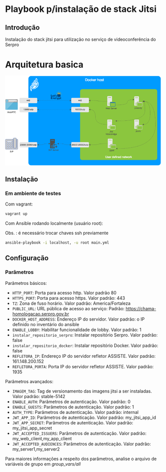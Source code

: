 # Playbook p/instalação de stack Jitsi

## Introdução

Instalação do stack jitsi para utilização no serviço de videoconferência do Serpro

# Arquitetura basica

![](docker-jitsi-meet.png)

## Instalação

### Em ambiente de testes

Com vagrant:

```sh
vagrant up
```

Com Ansible rodando localmente (usuário root):

Obs. : é necessário trocar chaves ssh previamente
```sh
ansible-playbook -i localhost, -u root main.yml
```

## Configuração

### Parâmetros

Parâmetros básicos:

* `HTTP_PORT`: Porta para acesso http. Valor padrão 80
* `HTTPS_PORT`: Porta para acesso https. Valor padrão: 443
* `TZ`: Zona de fuso horário. Valor padrão: America/Fortaleza
* `PUBLIC_URL`: URL pública de acesso ao serviço: Padrão: https://chama-homologacao.serpro.gov.br
* `DOCKER_HOST_ADDRESS`: Endereço IP do servidor. Valor padrão: o IP definido no inventário do ansible
* `ENABLE_LOBBY`: Habilitar funcionalidade de lobby. Valor padrão: 1
* `instalar_repositorio_serpro`: Instalar repositório Serpro. Valor padrão: false
* `instalar_repositorio_docker`: Instalar repositório Docker. Valor padrão: false
* `REFLETORA_IP`: Endereço IP do servidor refletor ASSISTE. Valor padrão: 161.148.200.152
* `REFLETORA_PORTA`: Porta IP do servidor refletor ASSISTE. Valor padrão: 1935


Parâmetros avançados:
* `IMAGEM_TAG`: Tag de versionamento das imagens jitsi a ser instaladas. Valor padrão: stable-5142
* `ENABLE_AUTH`: Parâmetros de autenticação. Valor padrão: 0
* `ENABLE_GUESTS`: Parâmetros de autenticação. Valor padrão: 1
* `AUTH_TYPE`: Parâmetros de autenticação. Valor padrão: internal
* `JWT_APP_ID`: Parâmetros de autenticação. Valor padrão: my_jitsi_app_id
* `JWT_APP_SECRET`: Parâmetros de autenticação. Valor padrão: my_jitsi_app_secret
* `JWT_ACCEPTED_ISSUERS`: Parâmetros de autenticação. Valor padrão: my_web_client,my_app_client
* `JWT_ACCEPTED_AUDIENCES`: Parâmetros de autenticação. Valor padrão: my_server1,my_server2

Para maiores informações a respeito dos parâmetros, analise o arquivo de variáveis de grupo em *group_vars/all*
